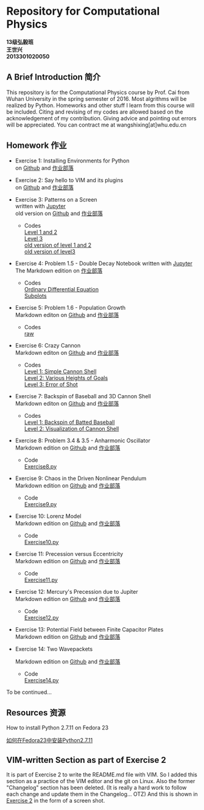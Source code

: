 ﻿# Repository for Computational Physics

__13级弘毅班__       
__王世兴__       
__2013301020050__       

## A Brief Introduction 简介

This repository is for the Computational Physics course by Prof. Cai from Wuhan University in the spring semester of 2016. Most algrithms will be realized by Python. Homeworks and other stuff I learn from this course will be included. Citing and revising of my codes are allowed based on the acknowledgement of my contribution. Giving advice and pointing out errors will be appreciated. You can contract me at wangshixing[at]whu.edu.cn

## Homework 作业

* Exercise 1: Installing Environments for Python        
    on [Github](https://github.com/ShixingWang/computationalphysics_N2013301020050/blob/master/Reports/Exercise1.md) and [作业部落](https://www.zybuluo.com/ShixingWang/note/302740)

* Exercise 2: Say hello to VIM and its plugins        
    on [Github](https://github.com/ShixingWang/computationalphysics_N2013301020050/blob/master/Reports/Exercise2.md) and [作业部落](https://www.zybuluo.com/ShixingWang/note/303533)

* Exercise 3: Patterns on a Screen        
    written with [Jupyter](https://github.com/ShixingWang/computationalphysics_N2013301020050/blob/master/Reports/Exercise3_new.ipynb)      
  old version on [Github](https://github.com/ShixingWang/computationalphysics_N2013301020050/blob/master/Reports/Exercise3.md) and [作业部落](https://www.zybuluo.com/ShixingWang/note/311331)

  + Codes<br>
    [Level 1 and 2](https://github.com/ShixingWang/computationalphysics_N2013301020050/blob/master/Codes/Exercise2_level12_new.py)<br>
    [Level 3](https://github.com/ShixingWang/computationalphysics_N2013301020050/blob/master/Codes/Exercise2_level3_new.py)     
    [old version of level 1 and 2](https://github.com/ShixingWang/computationalphysics_N2013301020050/blob/master/Codes/Exercise2_level12_old.py)<br>
    [old version of level3](https://github.com/ShixingWang/computationalphysics_N2013301020050/blob/master/Codes/Exercise2_level3_old.py)

* Exercise 4: Problem 1.5 - Double Decay 
    Notebook written with [Jupyter](https://github.com/ShixingWang/computationalphysics_N2013301020050/blob/master/Reports/Exercise4.ipynb)     
    The Markdown edition on [作业部落](https://www.zybuluo.com/ShixingWang/note/321753)     
    + Codes     
    [Ordinary Differential Equation](https://github.com/ShixingWang/computationalphysics_N2013301020050/blob/master/Codes/Exercise4_Chapter1_5_equation.py)     
    [Subplots](https://github.com/ShixingWang/computationalphysics_N2013301020050/blob/master/Codes/Exercise4_Chapter1_5_subplot.py)     

* Exercise 5: Problem 1.6 - Population Growth      
    Markdown editon on [Github](https://github.com/ShixingWang/computationalphysics_N2013301020050/blob/master/Reports/Exercise5.md) and [作业部落](https://www.zybuluo.com/ShixingWang/note/326064)    
    + Codes     
        [raw](https://github.com/ShixingWang/computationalphysics_N2013301020050/blob/master/Codes/Exercise5.py)       

* Exercise 6: Crazy Cannon            
    Markdown editon on [Github](https://github.com/ShixingWang/computationalphysics_N2013301020050/blob/master/Reports/Exercise6.md) and [作业部落](https://www.zybuluo.com/ShixingWang/note/333176)    
    + Codes     
        [Level 1: Simple Cannon Shell](https://github.com/ShixingWang/computationalphysics_N2013301020050/blob/master/Codes/Exercise6.py)     
        [Level 2: Various Heights of Goals](https://github.com/ShixingWang/computationalphysics_N2013301020050/blob/master/Codes/Exercise6_2.py)     
        [Level 3: Error of Shot](https://github.com/ShixingWang/computationalphysics_N2013301020050/blob/master/Codes/Exercise6_3.py)     

* Exercise 7: Backspin of Baseball and 3D Cannon Shell            
    Markdown editon on [Github](https://github.com/ShixingWang/computationalphysics_N2013301020050/blob/master/Reports/Exercise7.md) and [作业部落](https://www.zybuluo.com/ShixingWang/note/339854)    
    + Codes     
        [Level 1: Backspin of Batted Baseball](https://github.com/ShixingWang/computationalphysics_N2013301020050/blob/master/Codes/Exercise7.py)     
        [Level 2: Visualization of Cannon Shell](https://github.com/ShixingWang/computationalphysics_N2013301020050/blob/master/Codes/Exercise7_2.py)     

* Exercise 8: Problem 3.4 & 3.5 - Anharmonic Oscillator       
    Markdown edition on [Github](https://github.com/ShixingWang/computationalphysics_N2013301020050/blob/master/Reports/Exercise8.md) and [作业部落](https://www.zybuluo.com/ShixingWang/note/346840)

    - Code      
     [Exercise8.py](https://github.com/ShixingWang/computationalphysics_N2013301020050/blob/master/Codes/Exercise8.py)

* Exercise 9: Chaos in the Driven Nonlinear Pendulum       
    Markdown edition on [Github](https://github.com/ShixingWang/computationalphysics_N2013301020050/blob/master/Reports/Exercise9.md) and [作业部落](https://www.zybuluo.com/ShixingWang/note/355301)

    - Code      
     [Exercise9.py](https://github.com/ShixingWang/computationalphysics_N2013301020050/blob/master/Codes/Exercise9.py)

* Exercise 10: Lorenz Model       
    Markdown edition on [Github](https://github.com/ShixingWang/computationalphysics_N2013301020050/blob/master/Reports/Exercise10.md) and [作业部落](https://www.zybuluo.com/ShixingWang/note/362652)

    - Code      
     [Exercise10.py](https://github.com/ShixingWang/computationalphysics_N2013301020050/blob/master/Codes/Exercise10.py)

* Exercise 11: Precession versus Eccentricity       
    Markdown edition on [Github](https://github.com/ShixingWang/computationalphysics_N2013301020050/blob/master/Reports/Exercise11.md) and [作业部落](https://www.zybuluo.com/ShixingWang/note/369774)

    - Code      
     [Exercise11.py](https://github.com/ShixingWang/computationalphysics_N2013301020050/blob/master/Codes/Exercise11.py)

* Exercise 12: Mercury's Precession due to Jupiter       
    Markdown edition on [Github](https://github.com/ShixingWang/computationalphysics_N2013301020050/blob/master/Reports/Exercise12.md) and [作业部落](https://www.zybuluo.com/ShixingWang/note/376748)

    - Code      
     [Exercise12.py](https://github.com/ShixingWang/computationalphysics_N2013301020050/blob/master/Codes/Exercise12.py)

* Exercise 13: Potential Field between Finite Capacitor Plates       
    Markdown edition on [Github](https://github.com/ShixingWang/computationalphysics_N2013301020050/blob/master/Reports/Exercise13.md) and [作业部落](https://www.zybuluo.com/ShixingWang/note/386050)

* Exercise 14: Two Wavepackets

    Markdown edition on [Github](https://github.com/ShixingWang/computationalphysics_N2013301020050/blob/master/Reports/Exercise14.md) and [作业部落](https://www.zybuluo.com/ShixingWang/note/395476)

    - Code      
     [Exercise14.py](https://github.com/ShixingWang/computationalphysics_N2013301020050/blob/master/Codes/Exercise14.py)


To be continued...


## Resources 资源




How to install Python 2.7.11 on Fedora 23 <br>

[如何在Fedora23中安装Python2.7.11](https://github.com/ShixingWang/computationalphysics_N2013301020050/blob/master/Resource/Fedora23.Python.2_7_11.md)




## VIM-written Section as part of Exercise 2




It is part of Exercise 2 to write the README.md file with VIM. So I added this section as a practice of the VIM editor and the git on Linux. Also the former "Changelog" section has been deleted. (It is  really a hard work to follow each change and update them in the Changelog... OTZ) And this is shown in [Exercise 2](https://github.com/ShixingWang/computationalphysics_N2013301020050/blob/master/Exercises/Exercise2.md) in the form of a screen shot. 

